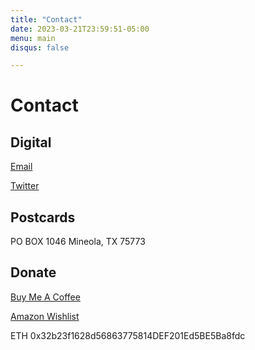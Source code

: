 ```yaml
---
title: "Contact"
date: 2023-03-21T23:59:51-05:00
menu: main
disqus: false

---
```

# Contact

## Digital

[Email](mailto:melinda.wyers@gmail.com) 

[Twitter](https://twitter.com/jetgirlart) 


## Postcards

PO BOX 1046
Mineola, TX 75773

## Donate

[Buy Me A Coffee](https://www.buymeacoffee.com/jetgirl)

[Amazon Wishlist](https://www.amazon.com/hz/wishlist/ls/3TNZ0BLAW9U8L?ref_=wl_share)
   
ETH 0x32b23f1628d56863775814DEF201Ed5BE5Ba8fdc
